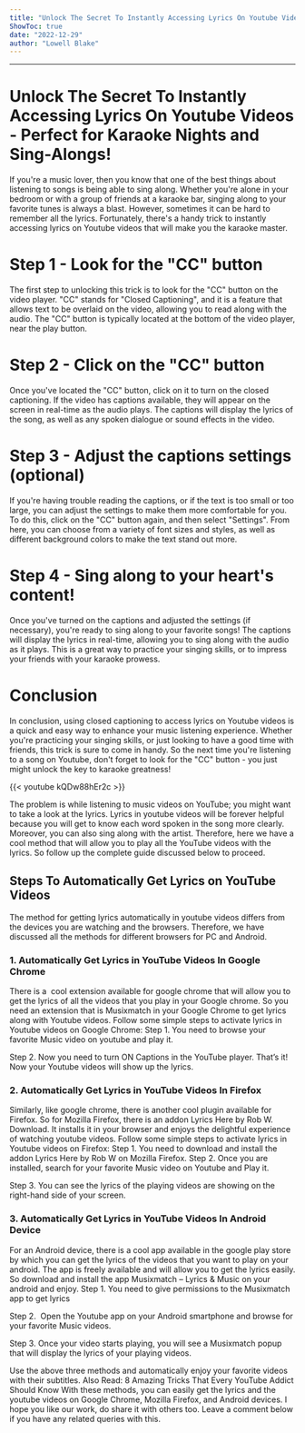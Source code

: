 ```yaml
---
title: "Unlock The Secret To Instantly Accessing Lyrics On Youtube Videos - Perfect for Karaoke Nights and Sing-Alongs!"
ShowToc: true 
date: "2022-12-29"
author: "Lowell Blake"
---
```

*****
# Unlock The Secret To Instantly Accessing Lyrics On Youtube Videos - Perfect for Karaoke Nights and Sing-Alongs!

If you're a music lover, then you know that one of the best things about listening to songs is being able to sing along. Whether you're alone in your bedroom or with a group of friends at a karaoke bar, singing along to your favorite tunes is always a blast. However, sometimes it can be hard to remember all the lyrics. Fortunately, there's a handy trick to instantly accessing lyrics on Youtube videos that will make you the karaoke master.

# Step 1 - Look for the "CC" button

The first step to unlocking this trick is to look for the "CC" button on the video player. "CC" stands for "Closed Captioning", and it is a feature that allows text to be overlaid on the video, allowing you to read along with the audio. The "CC" button is typically located at the bottom of the video player, near the play button.

# Step 2 - Click on the "CC" button

Once you've located the "CC" button, click on it to turn on the closed captioning. If the video has captions available, they will appear on the screen in real-time as the audio plays. The captions will display the lyrics of the song, as well as any spoken dialogue or sound effects in the video.

# Step 3 - Adjust the captions settings (optional)

If you're having trouble reading the captions, or if the text is too small or too large, you can adjust the settings to make them more comfortable for you. To do this, click on the "CC" button again, and then select "Settings". From here, you can choose from a variety of font sizes and styles, as well as different background colors to make the text stand out more.

# Step 4 - Sing along to your heart's content!

Once you've turned on the captions and adjusted the settings (if necessary), you're ready to sing along to your favorite songs! The captions will display the lyrics in real-time, allowing you to sing along with the audio as it plays. This is a great way to practice your singing skills, or to impress your friends with your karaoke prowess.

# Conclusion

In conclusion, using closed captioning to access lyrics on Youtube videos is a quick and easy way to enhance your music listening experience. Whether you're practicing your singing skills, or just looking to have a good time with friends, this trick is sure to come in handy. So the next time you're listening to a song on Youtube, don't forget to look for the "CC" button - you just might unlock the key to karaoke greatness!

{{< youtube kQDw88hEr2c >}} 



The problem is while listening to music videos on YouTube; you might want to take a look at the lyrics. Lyrics in youtube videos will be forever helpful because you will get to know each word spoken in the song more clearly. Moreover, you can also sing along with the artist. Therefore, here we have a cool method that will allow you to play all the YouTube videos with the lyrics. So follow up the complete guide discussed below to proceed.

 
## Steps To Automatically Get Lyrics on YouTube Videos


The method for getting lyrics automatically in youtube videos differs from the devices you are watching and the browsers. Therefore, we have discussed all the methods for different browsers for PC and Android.

 
### 1. Automatically Get Lyrics in YouTube Videos In Google Chrome


There is a  cool extension available for google chrome that will allow you to get the lyrics of all the videos that you play in your Google chrome. So you need an extension that is Musixmatch in your Google Chrome to get lyrics along with Youtube videos. Follow some simple steps to activate lyrics in Youtube videos on Google Chrome:
Step 1. You need to browse your favorite Music video on youtube and play it.

Step 2. Now you need to turn ON Captions in the YouTube player. That’s it! Now your Youtube videos will show up the lyrics.


 
### 2. Automatically Get Lyrics in YouTube Videos In Firefox


Similarly, like google chrome, there is another cool plugin available for Firefox. So for Mozilla Firefox, there is an addon Lyrics Here by Rob W. Download. It installs it in your browser and enjoys the delightful experience of watching youtube videos. Follow some simple steps to activate lyrics in Youtube videos on Firefox:
Step 1. You need to download and install the addon Lyrics Here by Rob W on Mozilla Firefox.
Step 2. Once you are installed, search for your favorite Music video on Youtube and Play it.

Step 3. You can see the lyrics of the playing videos are showing on the right-hand side of your screen.

 
### 3. Automatically Get Lyrics in YouTube Videos In Android Device


For an Android device, there is a cool app available in the google play store by which you can get the lyrics of the videos that you want to play on your android. The app is freely available and will allow you to get the lyrics easily. So download and install the app Musixmatch – Lyrics & Music on your android and enjoy.
Step 1. You need to give permissions to the Musixmatch app to get lyrics

Step 2.  Open the Youtube app on your Android smartphone and browse for your favorite Music videos.

Step 3. Once your video starts playing, you will see a Musixmatch popup that will display the lyrics of your playing videos.

Use the above three methods and automatically enjoy your favorite videos with their subtitles.
Also Read: 8 Amazing Tricks That Every YouTube Addict Should Know
With these methods, you can easily get the lyrics and the youtube videos on Google Chrome, Mozilla Firefox, and Android devices. I hope you like our work, do share it with others too. Leave a comment below if you have any related queries with this.




